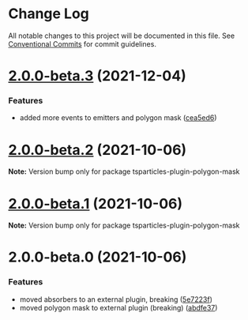 # Change Log

All notable changes to this project will be documented in this file.
See [Conventional Commits](https://conventionalcommits.org) for commit guidelines.

# [2.0.0-beta.3](https://github.com/matteobruni/tsparticles/compare/tsparticles-plugin-polygon-mask@2.0.0-beta.2...tsparticles-plugin-polygon-mask@2.0.0-beta.3) (2021-12-04)


### Features

* added more events to emitters and polygon mask ([cea5ed6](https://github.com/matteobruni/tsparticles/commit/cea5ed6cb778dfba07316673311a794585993760))





# [2.0.0-beta.2](https://github.com/matteobruni/tsparticles/compare/tsparticles-plugin-polygon-mask@2.0.0-beta.1...tsparticles-plugin-polygon-mask@2.0.0-beta.2) (2021-10-06)

**Note:** Version bump only for package tsparticles-plugin-polygon-mask





# [2.0.0-beta.1](https://github.com/matteobruni/tsparticles/compare/tsparticles-plugin-polygon-mask@2.0.0-beta.0...tsparticles-plugin-polygon-mask@2.0.0-beta.1) (2021-10-06)

**Note:** Version bump only for package tsparticles-plugin-polygon-mask





# 2.0.0-beta.0 (2021-10-06)


### Features

* moved absorbers to an external plugin, breaking ([5e7223f](https://github.com/matteobruni/tsparticles/commit/5e7223fb6b505260eb72899ec1e9762d96a5c4d7))
* moved polygon mask to external plugin (breaking) ([abdfe37](https://github.com/matteobruni/tsparticles/commit/abdfe37f250a4f357f4491bb7ff0e54da6a7303e))
